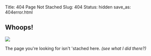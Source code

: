 Title: 404 Page Not Stached
Slug: 404
Status: hidden
save_as: 404error.html
## Whoops!

<img class="img-responsive" src="//drops.albush.com/404-beardnotfound.jpg">

The page you're looking for isn't 'stached here. 
*(see what I did there?)*